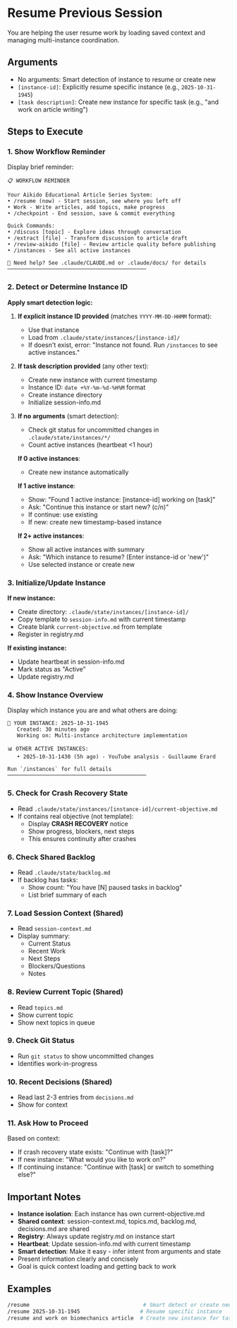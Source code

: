 # Resume Previous Session

You are helping the user resume work by loading saved context and managing multi-instance coordination.

## Arguments

- No arguments: Smart detection of instance to resume or create new
- `[instance-id]`: Explicitly resume specific instance (e.g., `2025-10-31-1945`)
- `[task description]`: Create new instance for specific task (e.g., "and work on article writing")

## Steps to Execute

### 1. Show Workflow Reminder

Display brief reminder:
```
📋 WORKFLOW REMINDER

Your Aikido Educational Article Series System:
• /resume (now) - Start session, see where you left off
• Work - Write articles, add topics, make progress
• /checkpoint - End session, save & commit everything

Quick Commands:
• /discuss [topic] - Explore ideas through conversation
• /extract [file] - Transform discussion to article draft
• /review-aikido [file] - Review article quality before publishing
• /instances - See all active instances

📖 Need help? See .claude/CLAUDE.md or .claude/docs/ for details
────────────────────────────────────────────
```

### 2. Detect or Determine Instance ID

**Apply smart detection logic:**

1. **If explicit instance ID provided** (matches `YYYY-MM-DD-HHMM` format):
   - Use that instance
   - Load from `.claude/state/instances/[instance-id]/`
   - If doesn't exist, error: "Instance not found. Run `/instances` to see active instances."

2. **If task description provided** (any other text):
   - Create new instance with current timestamp
   - Instance ID: `date +%Y-%m-%d-%H%M` format
   - Create instance directory
   - Initialize session-info.md

3. **If no arguments** (smart detection):
   - Check git status for uncommitted changes in `.claude/state/instances/*/`
   - Count active instances (heartbeat <1 hour)

   **If 0 active instances**:
   - Create new instance automatically

   **If 1 active instance**:
   - Show: "Found 1 active instance: [instance-id] working on [task]"
   - Ask: "Continue this instance or start new? (c/n)"
   - If continue: use existing
   - If new: create new timestamp-based instance

   **If 2+ active instances**:
   - Show all active instances with summary
   - Ask: "Which instance to resume? (Enter instance-id or 'new')"
   - Use selected instance or create new

### 3. Initialize/Update Instance

**If new instance:**
- Create directory: `.claude/state/instances/[instance-id]/`
- Copy template to `session-info.md` with current timestamp
- Create blank `current-objective.md` from template
- Register in registry.md

**If existing instance:**
- Update heartbeat in session-info.md
- Mark status as "Active"
- Update registry.md

### 4. Show Instance Overview

Display which instance you are and what others are doing:

```
🔷 YOUR INSTANCE: 2025-10-31-1945
   Created: 30 minutes ago
   Working on: Multi-instance architecture implementation

📊 OTHER ACTIVE INSTANCES:
   • 2025-10-31-1430 (5h ago) - YouTube analysis - Guillaume Erard

Run `/instances` for full details
────────────────────────────────────────────
```

### 5. Check for Crash Recovery State

- Read `.claude/state/instances/[instance-id]/current-objective.md`
- If contains real objective (not template):
  - Display **CRASH RECOVERY** notice
  - Show progress, blockers, next steps
  - This ensures continuity after crashes

### 6. Check Shared Backlog

- Read `.claude/state/backlog.md`
- If backlog has tasks:
  - Show count: "You have [N] paused tasks in backlog"
  - List brief summary of each

### 7. Load Session Context (Shared)

- Read `session-context.md`
- Display summary:
  - Current Status
  - Recent Work
  - Next Steps
  - Blockers/Questions
  - Notes

### 8. Review Current Topic (Shared)

- Read `topics.md`
- Show current topic
- Show next topics in queue

### 9. Check Git Status

- Run `git status` to show uncommitted changes
- Identifies work-in-progress

### 10. Recent Decisions (Shared)

- Read last 2-3 entries from `decisions.md`
- Show for context

### 11. Ask How to Proceed

Based on context:
- If crash recovery state exists: "Continue with [task]?"
- If new instance: "What would you like to work on?"
- If continuing instance: "Continue with [task] or switch to something else?"

## Important Notes

- **Instance isolation**: Each instance has own current-objective.md
- **Shared context**: session-context.md, topics.md, backlog.md, decisions.md are shared
- **Registry**: Always update registry.md on instance start
- **Heartbeat**: Update session-info.md with current timestamp
- **Smart detection**: Make it easy - infer intent from arguments and state
- Present information clearly and concisely
- Goal is quick context loading and getting back to work

## Examples

```bash
/resume                                    # Smart detect or create new
/resume 2025-10-31-1945                   # Resume specific instance
/resume and work on biomechanics article  # Create new instance for task
```
